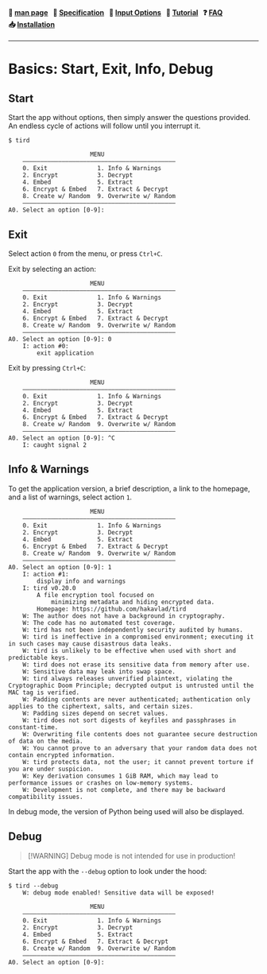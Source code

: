 
<h4 align="left">
  📜&nbsp;<a href="https://github.com/hakavlad/tird/blob/main/docs/MANPAGE.md">man&nbsp;page</a> &nbsp;
  📑&nbsp;<a href="https://github.com/hakavlad/tird/blob/main/docs/SPECIFICATION.md">Specification</a> &nbsp;
  📄&nbsp;<a href="https://github.com/hakavlad/tird/blob/main/docs/INPUT_OPTIONS.md">Input&nbsp;Options</a> &nbsp;
  📖&nbsp;<a href="https://github.com/hakavlad/tird/blob/main/docs/tutorial/README.md">Tutorial</a> &nbsp;
  ❓&nbsp;<a href="https://github.com/hakavlad/tird/blob/main/docs/FAQ.md">FAQ</a> &nbsp;
  📥&nbsp;<a href="https://github.com/hakavlad/tird/blob/main/docs/INSTALLATION.md">Installation</a>
</h4>

---

# Basics: Start, Exit, Info, Debug

## Start

Start the app without options, then simply answer the questions provided. An endless cycle of actions will follow until you interrupt it.

```
$ tird

                       MENU
    ———————————————————————————————————————————
    0. Exit              1. Info & Warnings
    2. Encrypt           3. Decrypt
    4. Embed             5. Extract
    6. Encrypt & Embed   7. Extract & Decrypt
    8. Create w/ Random  9. Overwrite w/ Random
    ———————————————————————————————————————————
A0. Select an option [0-9]:
```

## Exit

Select action `0` from the menu, or press `Ctrl+C`.

Exit by selecting an action:

```
                       MENU
    ———————————————————————————————————————————
    0. Exit              1. Info & Warnings
    2. Encrypt           3. Decrypt
    4. Embed             5. Extract
    6. Encrypt & Embed   7. Extract & Decrypt
    8. Create w/ Random  9. Overwrite w/ Random
    ———————————————————————————————————————————
A0. Select an option [0-9]: 0
    I: action #0:
        exit application
```

Exit by pressing `Ctrl+C`:

```
                       MENU
    ———————————————————————————————————————————
    0. Exit              1. Info & Warnings
    2. Encrypt           3. Decrypt
    4. Embed             5. Extract
    6. Encrypt & Embed   7. Extract & Decrypt
    8. Create w/ Random  9. Overwrite w/ Random
    ———————————————————————————————————————————
A0. Select an option [0-9]: ^C
    I: caught signal 2
```

## Info & Warnings

To get the application version, a brief description, a link to the homepage, and a list of warnings, select action `1`.

```
                       MENU
    ———————————————————————————————————————————
    0. Exit              1. Info & Warnings
    2. Encrypt           3. Decrypt
    4. Embed             5. Extract
    6. Encrypt & Embed   7. Extract & Decrypt
    8. Create w/ Random  9. Overwrite w/ Random
    ———————————————————————————————————————————
A0. Select an option [0-9]: 1
    I: action #1:
        display info and warnings
    I: tird v0.20.0
        A file encryption tool focused on
            minimizing metadata and hiding encrypted data.
        Homepage: https://github.com/hakavlad/tird
    W: The author does not have a background in cryptography.
    W: The code has no automated test coverage.
    W: tird has not been independently security audited by humans.
    W: tird is ineffective in a compromised environment; executing it in such cases may cause disastrous data leaks.
    W: tird is unlikely to be effective when used with short and predictable keys.
    W: tird does not erase its sensitive data from memory after use.
    W: Sensitive data may leak into swap space.
    W: tird always releases unverified plaintext, violating the Cryptographic Doom Principle; decrypted output is untrusted until the MAC tag is verified.
    W: Padding contents are never authenticated; authentication only applies to the ciphertext, salts, and certain sizes.
    W: Padding sizes depend on secret values.
    W: tird does not sort digests of keyfiles and passphrases in constant-time.
    W: Overwriting file contents does not guarantee secure destruction of data on the media.
    W: You cannot prove to an adversary that your random data does not contain encrypted information.
    W: tird protects data, not the user; it cannot prevent torture if you are under suspicion.
    W: Key derivation consumes 1 GiB RAM, which may lead to performance issues or crashes on low-memory systems.
    W: Development is not complete, and there may be backward compatibility issues.
```

In debug mode, the version of Python being used will also be displayed.

## Debug

> \[!WARNING]
> Debug mode is not intended for use in production!

Start the app with the `--debug` option to look under the hood:

```
$ tird --debug
    W: debug mode enabled! Sensitive data will be exposed!

                       MENU
    ———————————————————————————————————————————
    0. Exit              1. Info & Warnings
    2. Encrypt           3. Decrypt
    4. Embed             5. Extract
    6. Encrypt & Embed   7. Extract & Decrypt
    8. Create w/ Random  9. Overwrite w/ Random
    ———————————————————————————————————————————
A0. Select an option [0-9]:
```

